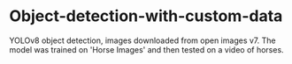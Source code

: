 # Object-detection-with-custom-data
YOLOv8 object detection, images downloaded from open images v7. The model was trained on 'Horse Images' and then tested on a video of horses.
